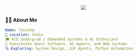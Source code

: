 <!-- Profile Header Banner -->
<p align="center">
  <img src="https://capsule-render.vercel.app/api?type=waving&color=gradient&height=150&section=header&text=Hey%20there!%20I'm%Tanishq👋&fontSize=30&fontAlignY=35&desc=Welcome%20to%20my%20GitHub%20profile&descAlignY=50&descAlign=62" />
</p>

### 👨‍💻 About Me

```yaml
Name: Tanishq 
📍 Location: India
🎓 ECE Undergrad | Embedded Systems & AI Enthusiast
💼 Passionate about Software, AI Agents, and Web Systems
🔍 Exploring: System Design, LLM Agents, Python Automation
